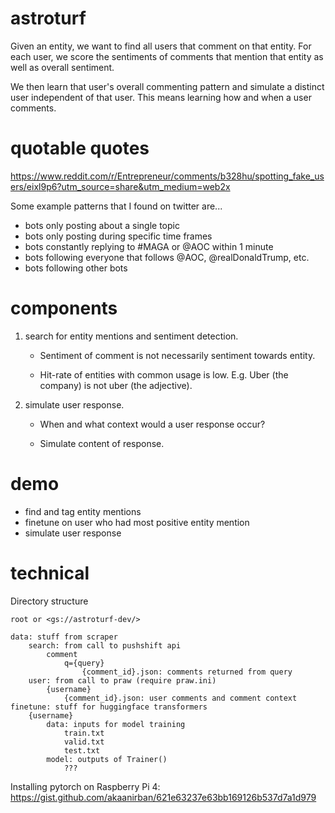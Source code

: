 # astroturf

Given an entity, we want to find all users that comment on that entity.
For each user, we score the sentiments of comments that mention that entity as well as overall sentiment.

We then learn that user's overall commenting pattern and simulate a distinct user independent of that user.
This means learning how and when a user comments.

# quotable quotes

https://www.reddit.com/r/Entrepreneur/comments/b328hu/spotting_fake_users/eixl9p6?utm_source=share&utm_medium=web2x

Some example patterns that I found on twitter are...
- bots only posting about a single topic
- bots only posting during specific time frames
- bots constantly replying to #MAGA or @AOC within 1 minute
- bots following everyone that follows @AOC, @realDonaldTrump, etc.
- bots following other bots

# components

1. search for entity mentions and sentiment detection.

    - Sentiment of comment is not necessarily sentiment towards entity.

    - Hit-rate of entities with common usage is low. E.g. Uber (the company) is not uber (the adjective).

2. simulate user response.

    - When and what context would a user response occur?
    
    - Simulate content of response.

# demo

- find and tag entity mentions
- finetune on user who had most positive entity mention
- simulate user response

# technical

Directory structure

```
root or <gs://astroturf-dev/>

data: stuff from scraper
    search: from call to pushshift api
        comment
            q={query}
                {comment_id}.json: comments returned from query
    user: from call to praw (require praw.ini)
        {username}
            {comment_id}.json: user comments and comment context
finetune: stuff for huggingface transformers
    {username}
        data: inputs for model training
            train.txt
            valid.txt
            test.txt
        model: outputs of Trainer()
            ???
```

Installing pytorch on Raspberry Pi 4: https://gist.github.com/akaanirban/621e63237e63bb169126b537d7a1d979
